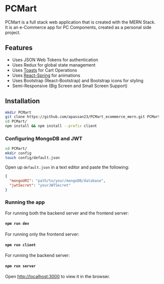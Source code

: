 # PCMart

PCMart is a full stack web application that is created with the MERN Stack. It is an e-Commerce app for PC Components, created as a personal side project.

## Features

- Uses JSON Web Tokens for authentication
- Uses Redux for global state management
- Uses [Toasts](https://www.npmjs.com/package/react-toastify 'React Toastify') for Cart Operations
- Uses [React-Spring](https://github.com/pmndrs/react-spring) for animations
- Uses Bootstrap (React-Bootstrap) and Bootstrap icons for styling
- Semi-Responsive (Big Screen and Small Screen Support)

## Installation

```bash
mkdir PCMart
git clone https://github.com/apassan23/PCMart_ecommerce_mern.git PCMart
cd PCMart/
npm install && npm install --prefix client
```

### Configuring MongoDB and JWT

```bash
cd PCMart/
mkdir config
touch config/default.json
```

Open up `default.json` in a text editor and paste the following:

```json
{
  "mongoURI": "path/to/your/mongoDB/database",
  "jwtSecret": "yourJWTSecret"
}
```

### Running the app

For running both the backend server and the frontend server:

#### `npm run dev`

For running only the frontend server:

#### `npm run client`

For running the backend server:

#### `npm run server`

Open [http://localhost:3000](http://localhost:3000) to view it in the browser.
